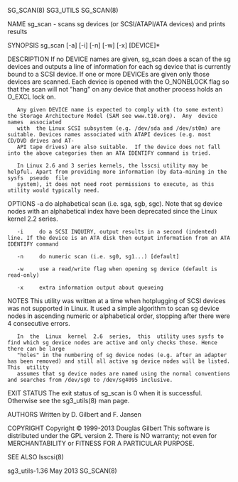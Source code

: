 SG_SCAN(8)								   SG3_UTILS								    SG_SCAN(8)

NAME
       sg_scan - scans sg devices (or SCSI/ATAPI/ATA devices) and prints results

SYNOPSIS
       sg_scan [-a] [-i] [-n] [-w] [-x] [DEVICE]*

DESCRIPTION
       If  no  DEVICE names are given, sg_scan does a scan of the sg devices and outputs a line of information for each sg device that is currently bound to a
       SCSI device. If one or more DEVICEs are given only those devices are scanned.  Each device is opened with the O_NONBLOCK flag so that the scan will not
       "hang" on any device that another process holds an O_EXCL lock on.

       Any given DEVICE name is expected to comply with (to some extent) the Storage Architecture Model (SAM see www.t10.org).	Any  device  names  associated
       with  the Linux SCSI subsystem (e.g. /dev/sda and /dev/st0m) are suitable. Devices names associated with ATAPI devices (e.g. most CD/DVD drives and AT‐
       API tape drives) are also suitable.  If the device does not fall into the above categories then an ATA IDENTIFY command is tried.

       In Linux 2.6 and 3 series kernels, the lsscsi utility may be helpful. Apart from providing more information (by data-mining in the  sysfs  pseudo  file
       system), it does not need root permissions to execute, as this utility would typically need.

OPTIONS
       -a     do  alphabetical scan (i.e. sga, sgb, sgc). Note that sg device nodes with an alphabetical index have been deprecated since the Linux kernel 2.2
	      series.

       -i     do a SCSI INQUIRY, output results in a second (indented) line. If the device is an ATA disk then output information from an ATA IDENTIFY command

       -n     do numeric scan (i.e. sg0, sg1...) [default]

       -w     use a read/write flag when opening sg device (default is read-only)

       -x     extra information output about queueing

NOTES
       This utility was written at a time when hotplugging of SCSI devices was not supported in Linux. It used a simple algorithm to scan sg device  nodes  in
       ascending numeric or alphabetical order, stopping after there were 4 consecutive errors.

       In  the	Linux  kernel  2.6  series,  this  utility uses sysfs to find which sg device nodes are active and only checks those. Hence there can be large
       "holes" in the numbering of sg device nodes (e.g. after an adapter has been removed) and still all active sg device nodes will be listed. This  utility
       assumes that sg device nodes are named using the normal conventions and searches from /dev/sg0 to /dev/sg4095 inclusive.

EXIT STATUS
       The exit status of sg_scan is 0 when it is successful. Otherwise see the sg3_utils(8) man page.

AUTHORS
       Written by D. Gilbert and F. Jansen

COPYRIGHT
       Copyright © 1999-2013 Douglas Gilbert
       This software is distributed under the GPL version 2. There is NO warranty; not even for MERCHANTABILITY or FITNESS FOR A PARTICULAR PURPOSE.

SEE ALSO
       lsscsi(8)

sg3_utils-1.36								   May 2013								    SG_SCAN(8)
